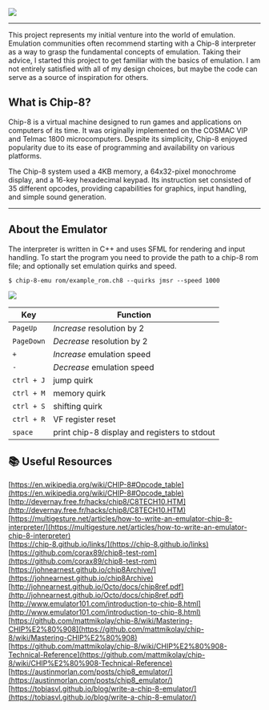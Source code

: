 ![](https://github.com/nikolausrauch/chip-8-emu/assets/13553309/4fe25169-64b9-4145-98b8-7ea1dd25ca91)
___
This project represents my initial venture into the world of emulation.   
Emulation communities often recommend starting with a Chip-8 interpreter as a way to grasp the fundamental concepts of emulation. 
Taking their advice, I started this project to get familiar with the basics of emulation.
I am not entirely satisfied with all of my design choices, but maybe the code can serve as a source of inspiration for others.

## What is Chip-8?
Chip-8 is a virtual machine designed to run games and applications on computers of its time. It was originally implemented on the COSMAC VIP and Telmac 1800 microcomputers. Despite its simplicity, Chip-8 enjoyed popularity due to its ease of programming and availability on various platforms.

The Chip-8 system used a 4KB memory, a 64x32-pixel monochrome display, and a 16-key hexadecimal keypad. Its instruction set consisted of 35 different opcodes, providing capabilities for graphics, input handling, and simple sound generation.
___

## About the Emulator
The interpreter is written in C++ and uses SFML for rendering and input handling.
To start the program you need to provide the path to a chip-8 rom file; and optionally set emulation quirks and speed.
```
$ chip-8-emu rom/example_rom.ch8 --quirks jmsr --speed 1000
```

![](https://github.com/nikolausrauch/chip-8-emu/assets/13553309/6c4d506f-006a-4e4c-b435-91ee5d301778)



Key | Function
--- | ---
`PageUp` | *Increase* resolution by 2
`PageDown` | *Decrease* resolution by 2
`+` | *Increase* emulation speed
`-` | *Decrease* emulation speed
`ctrl + J` | jump quirk
`ctrl + M` | memory quirk
`ctrl + S` | shifting quirk
`ctrl + R` | VF register reset
`space` | print chip-8 display and registers to stdout

## :books: Useful Resources

[https://en.wikipedia.org/wiki/CHIP-8#Opcode_table](https://en.wikipedia.org/wiki/CHIP-8#Opcode_table)  
[http://devernay.free.fr/hacks/chip8/C8TECH10.HTM](http://devernay.free.fr/hacks/chip8/C8TECH10.HTM)   
[https://multigesture.net/articles/how-to-write-an-emulator-chip-8-interpreter/](https://multigesture.net/articles/how-to-write-an-emulator-chip-8-interpreter)   
[https://chip-8.github.io/links/](https://chip-8.github.io/links)   
[https://github.com/corax89/chip8-test-rom](https://github.com/corax89/chip8-test-rom)   
[https://johnearnest.github.io/chip8Archive/](https://johnearnest.github.io/chip8Archive)   
[http://johnearnest.github.io/Octo/docs/chip8ref.pdf](http://johnearnest.github.io/Octo/docs/chip8ref.pdf)   
[http://www.emulator101.com/introduction-to-chip-8.html](http://www.emulator101.com/introduction-to-chip-8.html)   
[https://github.com/mattmikolay/chip-8/wiki/Mastering-CHIP%E2%80%908](https://github.com/mattmikolay/chip-8/wiki/Mastering-CHIP%E2%80%908)   
[https://github.com/mattmikolay/chip-8/wiki/CHIP%E2%80%908-Technical-Reference](https://github.com/mattmikolay/chip-8/wiki/CHIP%E2%80%908-Technical-Reference)   
[https://austinmorlan.com/posts/chip8_emulator/](https://austinmorlan.com/posts/chip8_emulator/)   
[https://tobiasvl.github.io/blog/write-a-chip-8-emulator/](https://tobiasvl.github.io/blog/write-a-chip-8-emulator/)   
